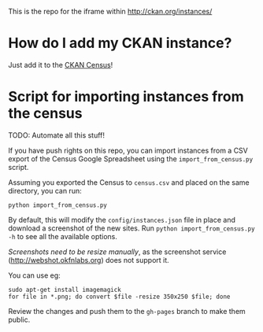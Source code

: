 This is the repo for the iframe within http://ckan.org/instances/

How do I add my CKAN instance?
==============================

Just add it to the [CKAN Census](http://ckan.org/census/)!


Script for importing instances from the census
==============================================

TODO: Automate all this stuff!

If you have push rights on this repo, you can import instances from a CSV export of the
Census Google Spreadsheet using the `import_from_census.py` script.

Assuming you exported the Census to `census.csv` and placed on the same directory, you
can run:

    python import_from_census.py

By default, this will modify the `config/instances.json` file in place and download a
screenshot of the new sites. Run `python import_from_census.py -h` to see all the available options.

*Screenshots need to be resize manually*, as the screenshot service (http://webshot.okfnlabs.org)
does not support it.

You can use eg:

    sudo apt-get install imagemagick
    for file in *.png; do convert $file -resize 350x250 $file; done

Review the changes and push them to the `gh-pages` branch to make them public.



